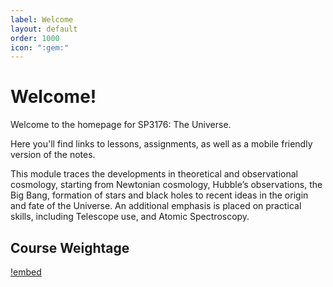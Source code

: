 ```yaml
---
label: Welcome
layout: default
order: 1000
icon: ":gem:"
---
```

# Welcome!

Welcome to the homepage for SP3176: The Universe.

Here you'll find links to lessons, assignments, as well as a mobile friendly version of the notes.

This module traces the developments in theoretical and observational cosmology, starting from Newtonian cosmology, Hubble’s observations, the Big Bang, formation of stars and black holes to recent ideas in the origin and fate of the Universe. An additional emphasis is placed on practical skills, including Telescope use, and Atomic Spectroscopy.

## Course Weightage

[!embed](https://docs.google.com/spreadsheets/d/1XY5kkIHzC6d_ThosRZjnn3zR8rNTRC2-ebwszQSAeP4/pubhtml?gid=646510189&amp;single=true&amp;widget=true&amp;headers=false&range=A1:V13)
